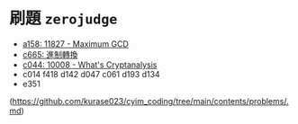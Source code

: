 # 刷題 `zerojudge`



- [a158: 11827 - Maximum GCD](https://github.com/kurase023/cyim_coding/tree/main/contents/problems/a158.md)
- [c665: 進制轉換](https://github.com/kurase023/cyim_coding/tree/main/contents/problems/c665.md)
- [c044: 10008 - What's Cryptanalysis](https://github.com/kurase023/cyim_coding/tree/main/contents/problems/c044.md)
- c014 f418 d142 d047 c061 d193 d134
- e351

(https://github.com/kurase023/cyim_coding/tree/main/contents/problems/.md)